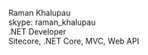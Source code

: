 Raman Khalupau<br/>
skype: raman_khalupau<br/>
.NET Developer<br/>
Sitecore, .NET Core, MVC, Web API
